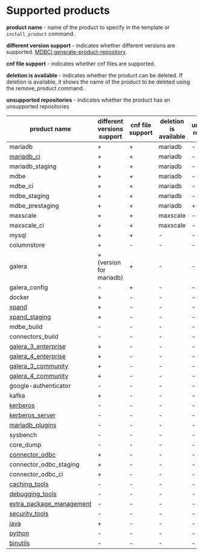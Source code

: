 # Supported products

__product name__ - name of the product to specify in the template or `install_product` command.

__different version support__ - indicates whether different versions are supported.
[MDBCI generate-product-repository](../commands/generate-product-repositories.md).

__cnf file support__ - indicates whether cnf files are supported.

__deletion is available__ - indicates whether the product can be deleted. If deletion is available, it shows the name of the product to be deleted using the remove_product command.

__unsupported repositories__ - indicates whether the product has an unsupported repositories

product name | different versions support | cnf file support | deletion is available | unsupported repositories
--- | --- | --- | --- | ---
mariadb | + | + | mariadb | -
[mariadb_ci](using_mariadb_from_ci_server.md) | + | + | mariadb | -
mariadb_staging | + | + | mariadb | -
mdbe | + | + | mariadb | -
mdbe_ci | + | + | mariadb | -
mdbe_staging | + | + | mariadb | -
mdbe_prestaging | + | + | mariadb | +
maxscale | + | + | maxscale | -
maxscale_ci | + | + | maxscale | -
mysql | + | + | - | -
columnstore | + | - | - | -
galera | + (version for mariadb) | + | - | -
galera_config | - | + | - | -
docker | + | - | - | -
[xpand](using_xpand_product.md) | + | - | - | -
[xpand_staging](using_xpand_product.md) | + | - | - | -
mdbe_build | - | - | - | -
connectors_build | - | - | - | -
[galera_3_enterprise](using_galera_products.md) | + | - | - | -
[galera_4_enterprise](using_galera_products.md) | + | - | - | -
[galera_3_community](using_galera_products.md) | + | - | - | -
[galera_4_community](using_galera_products.md) | + | - | - | -
google-authenticator | - | - | - | -
kafka | + | - | - | -
[kerberos](using_kerberos_product.md) | - | - | - | -
[kerberos_server](using_kerberos_product.md) | - | - | - | -
[mariadb_plugins](mariadb_plugins.md) | - | - | - | -
sysbench | - | - | - | - |
core_dump | - | - | - | - |
[connector_odbc](https://mariadb.com/kb/en/mariadb-connector-odbc/) | + | - | - | - |
connector_odbc_staging | + | - | - | - |
connector_odbc_ci | + | - | - | - |
[caching_tools](auxiliary_products.md) | - | - | - | - |
[debugging_tools](auxiliary_products.md) | - | - | - | - |
[extra_package_management](auxiliary_products.md) | - | - | - | - |
[security_tools](auxiliary_products.md) | - | - | - | - |
[java](auxiliary_products.md) | + | - | - | - |
[python](auxiliary_products.md) | - | - | - | - |
[binutils](auxiliary_products.md) | - | - | - | - |
